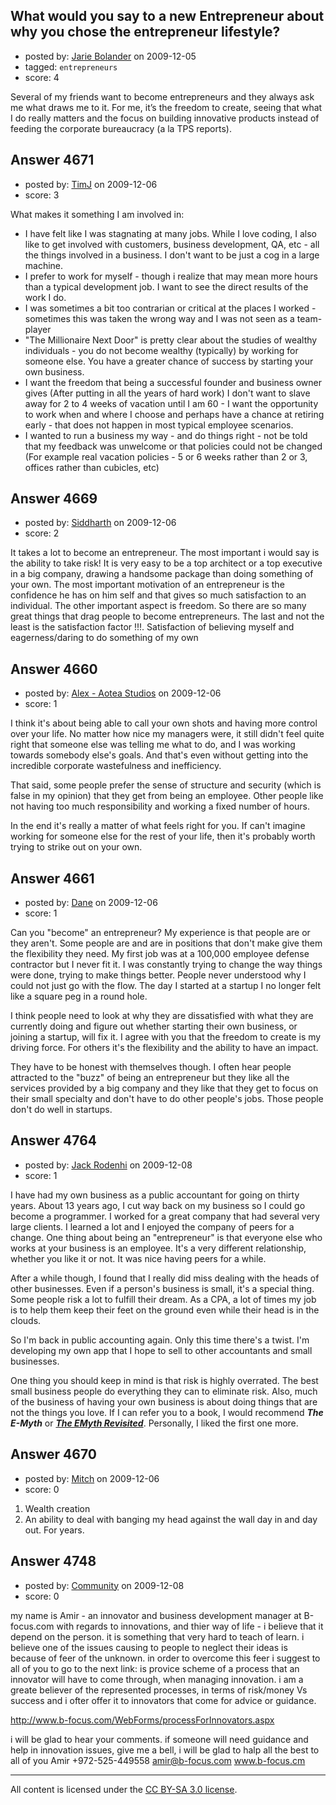 ## What would you say to a new Entrepreneur about why you chose the entrepreneur lifestyle?

- posted by: [Jarie Bolander](https://stackexchange.com/users/-1/585-jarie-bolander) on 2009-12-05
- tagged: `entrepreneurs`
- score: 4

Several of my friends want to become entrepreneurs and they always ask me what draws me to it. For me, it’s the freedom to create, seeing that what I do really matters and the focus on building innovative products instead of feeding the corporate bureaucracy (a la TPS reports). 


## Answer 4671

- posted by: [TimJ](https://stackexchange.com/users/-1/1172-timj) on 2009-12-06
- score: 3

What makes it something I am involved in:

- I have felt like I was stagnating at many jobs.  While I love coding, I also like to get involved with customers, business development, QA, etc - all the things involved in a business.  I don't want to be just a cog in a large machine.  
- I prefer to work for myself - though i realize that may mean more hours than a typical development job.  I want to see the direct results of the work I do.
- I was sometimes a bit too contrarian or critical at the places I worked - sometimes this was taken the wrong way and I was not seen as a team-player
- "The Millionaire Next Door" is pretty clear about the studies of wealthy individuals - you do not become wealthy (typically) by working for someone else.  You have a greater chance of success by starting your own business.
- I want the freedom that being a successful founder and business owner gives (After putting in all the years of hard work)  I don't want to slave away for 2 to 4 weeks of vacation until I am 60 - I want the opportunity to work when and where I choose and perhaps have a chance at retiring early - that does not happen in most typical employee scenarios. 
- I wanted to run a business my way - and do things right - not be told that my feedback was unwelcome or that policies could not be changed (For example real vacation policies - 5 or 6 weeks rather than 2 or 3, offices rather than cubicles, etc)


## Answer 4669

- posted by: [Siddharth](https://stackexchange.com/users/-1/969-siddharth) on 2009-12-06
- score: 2

It takes a lot to become an entrepreneur. The most important i would say is the ability to take risk! It is very easy to be a top architect or a top executive in a big company, drawing a handsome package than doing something of your own. The most important motivation of an entrepreneur is the confidence he has on him self and that gives so much satisfaction to an individual. The other important aspect is freedom. So there are so many great things that drag people to become entrepreneurs. The last and not the least is the satisfaction factor !!!. Satisfaction of believing myself and eagerness/daring to do something of my own


## Answer 4660

- posted by: [Alex - Aotea Studios](https://stackexchange.com/users/-1/1744-alex-aotea-studios) on 2009-12-06
- score: 1

I think it's about being able to call your own shots and having more control over your life. No matter how nice my managers were, it still didn't feel quite right that someone else was telling me what to do, and I was working towards somebody else's goals. And that's even without getting into the incredible corporate wastefulness and inefficiency. 

That said, some people prefer the sense of structure and security (which is false in my opinion) that they get from being an employee. Other people like not having too much responsibility and working a fixed number of hours.

In the end it's really a matter of what feels right for you. If can't imagine working for someone else for the rest of your life, then it's probably worth trying to strike out on your own.


## Answer 4661

- posted by: [Dane](https://stackexchange.com/users/-1/1441-dane) on 2009-12-06
- score: 1

Can you "become" an entrepreneur?  My experience is that people are or they aren't.  Some people are and are in positions that don't make give them the flexibility they need.  My first job was at a 100,000 employee defense contractor but I never fit it.  I was constantly trying to change the way things were done, trying to make things better.  People never understood why I could not just go with the flow.  The day I started at a startup I no longer felt like a square peg in a round hole.

I think people need to look at why they are dissatisfied with what they are currently doing and figure out whether starting their own business, or joining a startup, will fix it.  I agree with you that the freedom to create is my driving force.  For others it's the flexibility and the ability to have an impact.

They have to be honest with themselves though.  I often hear people attracted to the "buzz" of being an entrepreneur but they like all the services provided by a big company and they like that they get to focus on their small specialty and don't have to do other people's jobs.  Those people don't do well in startups.


## Answer 4764

- posted by: [Jack Rodenhi](https://stackexchange.com/users/-1/1839-jack-rodenhi) on 2009-12-08
- score: 1

<p>I have had my own business as a public accountant for going on thirty years.  About 13 years ago, I cut way back on my business so I could go become a programmer.  I worked for a great company that had several very large clients.  I learned a lot and I enjoyed the company of peers for a change.  One thing about being an "entrepreneur" is that everyone else who works at your business is an employee.  It's a very different relationship, whether you like it or not.  It was nice having peers for a while.</p>

<p>After a while though, I found that I really did miss dealing with the heads of other businesses. Even if a person's business is small, it's a special thing.  Some people risk a lot to fulfill their dream.  As a CPA, a lot of times my job is to help them keep their feet on the ground even while their head is in the clouds.</p>

<p>So I'm back in public accounting again.  Only this time there's a twist.  I'm developing my own app that I hope to sell to other accountants and small businesses.</p>

<p>One thing you should keep in mind is that risk is highly overrated.  The best small business people do everything they can to eliminate risk.  Also, much of the business of having your own business is about doing things that are not the things you love.  If I can refer you to a book, I would recommend <strong><em>The E-Myth</em></strong> or <a href="http://www.amazon.com/s/?ie=UTF8&amp;keywords=the+e-+myth&amp;tag=googhydr-20&amp;index=aps&amp;hvadid=3960690021&amp;ref=pd%5Fsl%5F649rjodyic%5Fb" rel="nofollow"><strong><em>The EMyth Revisited</em></strong></a>.  Personally, I liked the first one more.</p>



## Answer 4670

- posted by: [Mitch](https://stackexchange.com/users/-1/747-mitch) on 2009-12-06
- score: 0

 1. Wealth creation
 2. An ability to deal with banging my head against the wall day in and day out.  For years.


## Answer 4748

- posted by: [Community](https://stackexchange.com/users/-1/-1-community) on 2009-12-08
- score: 0

my name is Amir - an innovator and business development manager at B-focus.com
with regards to innovations, and thier way of life - i believe that it depend on the person. it is something that very hard to teach of learn.
i believe one of the issues causing to people to neglect their ideas is because of feer of the unknown.
in order to overcome this feer i suggest to all of you to go to the next link: is provice scheme of a process that an innovator will have to come through, when managing innovation. i am a greate believer of the represented processes, in terms of risk/money Vs success and i ofter offer it to innovators that come for advice or guidance.

http://www.b-focus.com/WebForms/processForInnovators.aspx

i will be glad to hear your comments.
if someone will need guidance and help in innovation issues, give me a bell, i will be glad to halp
all the best to all of you
Amir
+972-525-449558
amir@b-focus.com
www.b-focus.cm





---

All content is licensed under the [CC BY-SA 3.0 license](https://creativecommons.org/licenses/by-sa/3.0/).
